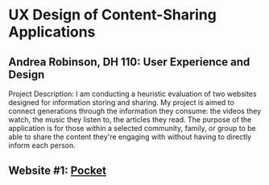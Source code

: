 # UX Design of Content-Sharing Applications

## Andrea Robinson, DH 110: User Experience and Design

Project Description: I am conducting a heuristic evaluation of two websites designed for information storing and sharing. My project is aimed to connect generations through the information they consume: the videos they watch, the music they listen to, the articles they read. The purpose of the application is for those within a selected community, family, or group to be able to share the content they're engaging with without having to directly inform each person. 

## Website #1: [Pocket](https://getpocket.com/home?src=navbar)
